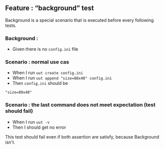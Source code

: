 ## Feature : “background” test

Background is a special scenario that is executed before every following tests.

### Background :
  - Given there is no `config.ini` file

### Scenario : normal use cas
  - When I run `uut create config.ini` 
  - When I run `uut append "size=80x40" config.ini` 
  - Then `config.ini` should be
  ```
  "size=80x40"
  ```

### Scenario : the last command does not meet expectation (test should fail)
  - When I run `uut -v` 
  - Then I should get no error

  This test should fail even if both assertion are satisfy, because Background isn't.